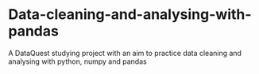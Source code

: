 # Data-cleaning-and-analysing-with-pandas
A DataQuest studying project with an aim to practice data cleaning and analysing with python, numpy and pandas
